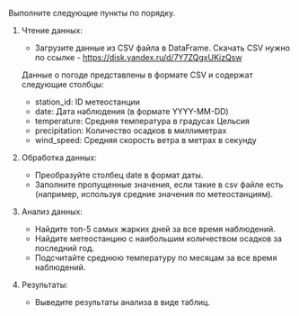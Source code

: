 Выполните следующие пункты по порядку.

1. Чтение данных:

    - Загрузите данные из CSV файла в DataFrame. Скачать CSV нужно по ссылке - https://disk.yandex.ru/d/7Y7ZQgxUKizQsw

        
    Данные о погоде представлены в формате CSV и содержат следующие столбцы:
    
    - station_id: ID метеостанции
    - date: Дата наблюдения (в формате YYYY-MM-DD)
    - temperature: Средняя температура в градусах Цельсия
    - precipitation: Количество осадков в миллиметрах
    - wind_speed: Средняя скорость ветра в метрах в секунду


2. Обработка данных:

    - Преобразуйте столбец date в формат даты.
    - Заполните пропущенные значения, если такие в csv файле есть (например, используя средние значения по метеостанциям).


3. Анализ данных:

    - Найдите топ-5 самых жарких дней за все время наблюдений.
    - Найдите метеостанцию с наибольшим количеством осадков за последний год.
    - Подсчитайте среднюю температуру по месяцам за все время наблюдений.


4. Результаты:

    - Выведите результаты анализа в виде таблиц.